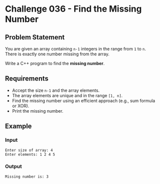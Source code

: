 # Challenge 036 - Find the Missing Number

## Problem Statement

You are given an array containing `n-1` integers in the range from `1` to `n`. There is exactly one number missing from the array.

Write a C++ program to find the **missing number**.

## Requirements

- Accept the size `n-1` and the array elements.
- The array elements are unique and in the range `[1, n]`.
- Find the missing number using an efficient approach (e.g., sum formula or XOR).
- Print the missing number.

## Example

### Input
```
Enter size of array: 4  
Enter elements: 1 2 4 5
```
### Output
```
Missing number is: 3
```